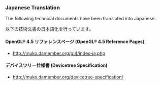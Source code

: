 ### Japanese Translation

The following technical documents have been translated into Japanese.

以下の技術文書の日本語化を行っています。

#### OpenGL® 4.5 リファレンスページ (OpenGL® 4.5 Reference Pages)

* http://muko.damember.org/gl4/index-ja.php

#### デバイスツリー仕様書 (Devicetree Specification)

*  http://muko.damember.org/devicetree-specification/
 